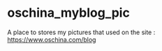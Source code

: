 # oschina_myblog_pic
A place to stores my pictures that used on the site : https://www.oschina.com/blog
